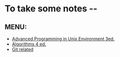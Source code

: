 # To take some notes --
## MENU:
 - [Advanced Programming in Unix Environment 3ed.](apue)
 - [Algorithms 4 ed.](algs4)
 - [Git related](git)

